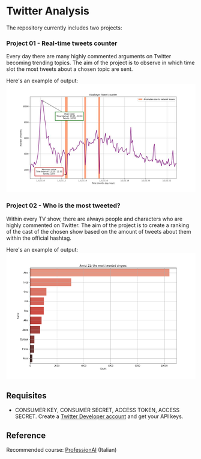 # Twitter Analysis

The repository currently includes two projects:

### Project 01 - Real-time tweets counter
Every day there are many highly commented arguments on Twitter becoming trending topics. The aim of the project is to observe in which time slot the most tweets about a chosen topic are sent.

Here's an example of output:
![hawkeye_output](https://github.com/DanielDaduyo/Tweets_Analysis/blob/main/01%20-%20Tweet%20counter/output/hawkeye.jpg)

### Project 02 - Who is the most tweeted?
Within every TV show, there are always people and characters who are highly commented on Twitter. The aim of the project is to create a ranking of the cast of the chosen show based on the amount of tweets about them within the official hashtag.

Here's an example of output:
![GFVIP_output](https://github.com/DanielDaduyo/Tweets_Analysis/blob/main/02%20-%20Who%20is%20the%20most%20tweeted%3F/output/Amici21_12_19_sing.jpg)

## Requisites
* CONSUMER KEY, CONSUMER SECRET, ACCESS TOKEN, ACCESS SECRET. Create a [Twitter Developer account](https://developer.twitter.com/en) and get your API keys.

## Reference
Recommended course: [ProfessionAI](https://www.profession.ai) (Italian)
